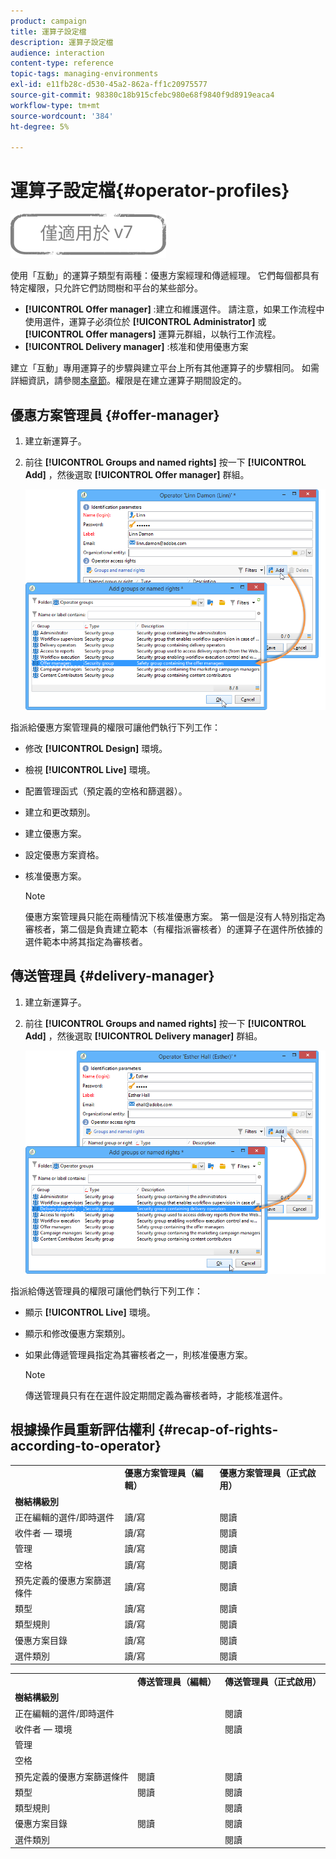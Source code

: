 ```yaml
---
product: campaign
title: 運算子設定檔
description: 運算子設定檔
audience: interaction
content-type: reference
topic-tags: managing-environments
exl-id: e11fb28c-d530-45a2-862a-ff1c20975577
source-git-commit: 98380c18b915cfebc980e68f9840f9d8919eaca4
workflow-type: tm+mt
source-wordcount: '384'
ht-degree: 5%

---
```


# 運算子設定檔{#operator-profiles}

![](../../assets/v7-only.svg)

使用「互動」的運算子類型有兩種：優惠方案經理和傳遞經理。 它們每個都具有特定權限，只允許它們訪問樹和平台的某些部分。

* **[!UICONTROL Offer manager]** :建立和維護選件。 請注意，如果工作流程中使用選件，運算子必須位於 **[!UICONTROL Administrator]** 或 **[!UICONTROL Offer managers]** 運算元群組，以執行工作流程。
* **[!UICONTROL Delivery manager]** :核准和使用優惠方案

建立「互動」專用運算子的步驟與建立平台上所有其他運算子的步驟相同。 如需詳細資訊，請參閱[本章節](../../platform/using/access-management.md)。權限是在建立運算子期間設定的。

## 優惠方案管理員 {#offer-manager}

1. 建立新運算子。
1. 前往 **[!UICONTROL Groups and named rights]** 按一下 **[!UICONTROL Add]** ，然後選取 **[!UICONTROL Offer manager]** 群組。

   ![](assets/offer_operators_create_001.png)

指派給優惠方案管理員的權限可讓他們執行下列工作：

* 修改 **[!UICONTROL Design]** 環境。
* 檢視 **[!UICONTROL Live]** 環境。
* 配置管理函式（預定義的空格和篩選器）。
* 建立和更改類別。
* 建立優惠方案。
* 設定優惠方案資格。
* 核准優惠方案。

   >[!NOTE]
   >
   >優惠方案管理員只能在兩種情況下核准優惠方案。 第一個是沒有人特別指定為審核者，第二個是負責建立範本（有權指派審核者）的運算子在選件所依據的選件範本中將其指定為審核者。

## 傳送管理員 {#delivery-manager}

1. 建立新運算子。
1. 前往 **[!UICONTROL Groups and named rights]** 按一下 **[!UICONTROL Add]** ，然後選取 **[!UICONTROL Delivery manager]** 群組。

   ![](assets/offer_operators_create_002.png)

指派給傳送管理員的權限可讓他們執行下列工作：

* 顯示 **[!UICONTROL Live]** 環境。
* 顯示和修改優惠方案類別。
* 如果此傳遞管理員指定為其審核者之一，則核准優惠方案。

   >[!NOTE]
   >
   >傳送管理員只有在在選件設定期間定義為審核者時，才能核准選件。

## 根據操作員重新評估權利 {#recap-of-rights-according-to-operator}

<table> 
 <tbody> 
  <tr> 
   <td> </td> 
   <td> <strong>優惠方案管理員（編輯）</strong><br /> </td> 
   <td> <strong>優惠方案管理員（正式啟用）</strong><br /> </td> 
  </tr> 
  <tr> 
   <td> <strong>樹結構級別</strong><br /> </td> 
   <td> </td> 
   <td> </td> 
  </tr> 
  <tr> 
   <td> 正在編輯的選件/即時選件<br /> </td> 
   <td> 讀/寫<br /> </td> 
   <td> 閱讀<br /> </td> 
  </tr> 
  <tr> 
   <td> 收件者 — 環境<br /> </td> 
   <td> 讀/寫<br /> </td> 
   <td> 閱讀<br /> </td> 
  </tr> 
  <tr> 
   <td> 管理<br /> </td> 
   <td> 讀/寫<br /> </td> 
   <td> 閱讀<br /> </td> 
  </tr> 
  <tr> 
   <td> 空格<br /> </td> 
   <td> 讀/寫<br /> </td> 
   <td> 閱讀<br /> </td> 
  </tr> 
  <tr> 
   <td> 預先定義的優惠方案篩選條件<br /> </td> 
   <td> 讀/寫<br /> </td> 
   <td> 閱讀<br /> </td> 
  </tr> 
  <tr> 
   <td> 類型<br /> </td> 
   <td> 讀/寫<br /> </td> 
   <td> 閱讀<br /> </td> 
  </tr> 
  <tr> 
   <td> 類型規則<br /> </td> 
   <td> 讀/寫<br /> </td> 
   <td> 閱讀<br /> </td> 
  </tr> 
  <tr> 
   <td> 優惠方案目錄<br /> </td> 
   <td> 讀/寫<br /> </td> 
   <td> 閱讀<br /> </td> 
  </tr> 
  <tr> 
   <td> 選件類別<br /> </td> 
   <td> 讀/寫<br /> </td> 
   <td> 閱讀<br /> </td> 
  </tr> 
 </tbody> 
</table>

<table> 
 <tbody> 
  <tr> 
   <td> </td> 
   <td> <strong>傳送管理員（編輯）</strong><br /> </td> 
   <td> <strong>傳送管理員（正式啟用）</strong><br /> </td> 
  </tr> 
  <tr> 
   <td> <strong>樹結構級別</strong><br /> </td> 
   <td> </td> 
   <td> </td> 
  </tr> 
  <tr> 
   <td> 正在編輯的選件/即時選件<br /> </td> 
   <td> </td> 
   <td> 閱讀<br /> </td> 
  </tr> 
  <tr> 
   <td> 收件者 — 環境<br /> </td> 
   <td> </td> 
   <td> 閱讀<br /> </td> 
  </tr> 
  <tr> 
   <td> 管理<br /> </td> 
   <td> </td> 
   <td> </td> 
  </tr> 
  <tr> 
   <td> 空格<br /> </td> 
   <td> </td> 
   <td> </td> 
  </tr> 
  <tr> 
   <td> 預先定義的優惠方案篩選條件<br /> </td> 
   <td> 閱讀<br /> </td> 
   <td> 閱讀<br /> </td> 
  </tr> 
  <tr> 
   <td> 類型<br /> </td> 
   <td> 閱讀<br /> </td> 
   <td> 閱讀<br /> </td> 
  </tr> 
  <tr> 
   <td> 類型規則<br /> </td> 
   <td> </td> 
   <td> 閱讀<br /> </td> 
  </tr> 
  <tr> 
   <td> 優惠方案目錄<br /> </td> 
   <td> 閱讀<br /> </td> 
   <td> 閱讀<br /> </td> 
  </tr> 
  <tr> 
   <td> 選件類別<br /> </td> 
   <td> </td> 
   <td> 閱讀<br /> </td> 
  </tr> 
 </tbody> 
</table>
